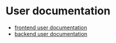 # User documentation

- [frontend user documentation](frontend-user.md)
- [backend user documentation](backend-user.md)